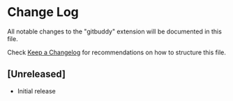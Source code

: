 # Change Log

All notable changes to the "gitbuddy" extension will be documented in this file.

Check [Keep a Changelog](http://keepachangelog.com/) for recommendations on how to structure this file.

## [Unreleased]

- Initial release